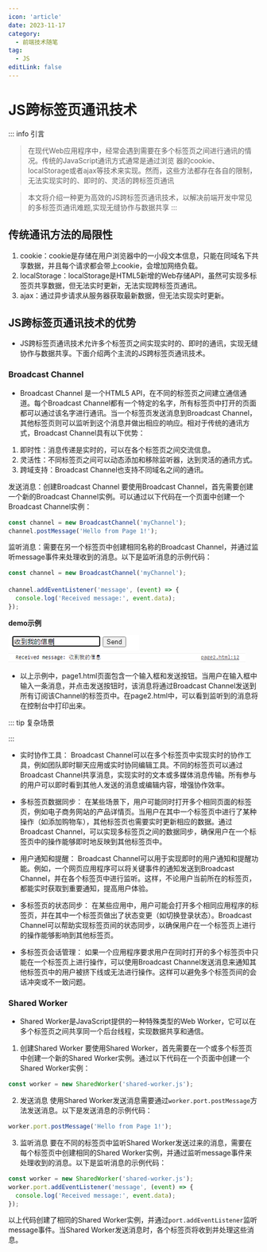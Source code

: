 ```yaml
---
icon: 'article'
date: 2023-11-17
category:
  - 前端技术随笔
tag:
  - JS
editLink: false
---
```


# JS跨标签页通讯技术

::: info 引言
>在现代Web应用程序中，经常会遇到需要在多个标签页之间进行通讯的情况。传统的JavaScript通讯方式通常是通过浏览
器的cookie、localStorage或者ajax等技术来实现。然而，这些方法都存在各自的限制，无法实现实时的、即时的、灵活的跨标签页通讯

> 本文将介绍一种更为高效的JS跨标签页通讯技术，以解决前端开发中常见的多标签页通讯难题,实现无缝协作与数据共享
:::

## 传统通讯方法的局限性
1. cookie：cookie是存储在用户浏览器中的一小段文本信息，只能在同域名下共享数据，并且每个请求都会带上cookie，会增加网络负载。
2. localStorage：localStorage是HTML5新增的Web存储API，虽然可实现多标签页共享数据，但无法实时更新，无法实现跨标签页通讯。
3. ajax：通过异步请求从服务器获取最新数据，但无法实现实时更新。

## JS跨标签页通讯技术的优势
- JS跨标签页通讯技术允许多个标签页之间实现实时的、即时的通讯，实现无缝协作与数据共享。下面介绍两个主流的JS跨标签页通讯技术。

### Broadcast Channel
- Broadcast Channel 是一个HTML5 API，在不同的标签页之间建立通信通道。每个Broadcast Channel都有一个特定的名字，所有标签页中打开的页面都可以通过该名字进行通讯。当一个标签页发送消息到Broadcast Channel，其他标签页则可以监听到这个消息并做出相应的响应。相对于传统的通讯方式，Broadcast Channel具有以下优势：

1. 即时性：消息传递是实时的，可以在各个标签页之间交流信息。
2. 灵活性：不同标签页之间可以动态添加和移除监听器，达到灵活的通讯方式。
3. 跨域支持：Broadcast Channel也支持不同域名之间的通讯。

发送消息：创建Broadcast Channel 要使用Broadcast Channel，首先需要创建一个新的Broadcast Channel实例。可以通过以下代码在一个页面中创建一个Broadcast Channel实例：

```js
const channel = new BroadcastChannel('myChannel');
channel.postMessage('Hello from Page 1!');
```
监听消息：需要在另一个标签页中创建相同名称的Broadcast Channel，并通过监听message事件来处理收到的消息。以下是监听消息的示例代码：

```js
const channel = new BroadcastChannel('myChannel');

channel.addEventListener('message', (event) => {
  console.log('Received message:', event.data);
});
```
**demo示例**

![示例1](/assets/images/image.png)
![示例2](/assets/images/image2.png)

- 以上示例中，page1.html页面包含一个输入框和发送按钮。当用户在输入框中输入一条消息，并点击发送按钮时，该消息将通过Broadcast Channel发送到所有订阅该Channel的标签页中。在page2.html中，可以看到监听到的消息将在控制台中打印出来。


::: tip 复杂场景

:::
- 实时协作工具： Broadcast Channel可以在多个标签页中实现实时的协作工具，例如团队即时聊天应用或实时协同编辑工具。不同的标签页可以通过Broadcast Channel共享消息，实现实时的文本或多媒体消息传输。所有参与的用户可以即时看到其他人发送的消息或编辑内容，增强协作效率。

- 多标签页数据同步： 在某些场景下，用户可能同时打开多个相同页面的标签页，例如电子商务网站的产品详情页。当用户在其中一个标签页中进行了某种操作（如添加购物车），其他标签页也需要实时更新相应的数据。通过Broadcast Channel，可以实现多标签页之间的数据同步，确保用户在一个标签页中的操作能够即时地反映到其他标签页中。

- 用户通知和提醒： Broadcast Channel可以用于实现即时的用户通知和提醒功能。例如，一个网页应用程序可以将关键事件的通知发送到Broadcast Channel，并在各个标签页中进行监听。这样，不论用户当前所在的标签页，都能实时获取到重要通知，提高用户体验。

- 多标签页的状态同步： 在某些应用中，用户可能会打开多个相同应用程序的标签页，并在其中一个标签页做出了状态变更（如切换登录状态）。Broadcast Channel可以帮助实现标签页间的状态同步，以确保用户在一个标签页上进行的操作能够影响到其他标签页。

- 多标签页会话管理： 如果一个应用程序要求用户在同时打开的多个标签页中只能在一个标签页上进行操作，可以使用Broadcast Channel发送消息来通知其他标签页中的用户被挤下线或无法进行操作。这样可以避免多个标签页间的会话冲突或不一致问题。

### Shared Worker

- Shared Worker是JavaScript提供的一种特殊类型的Web Worker，它可以在多个标签页之间共享同一个后台线程，实现数据共享和通信。

1. 创建Shared Worker 要使用Shared Worker，首先需要在一个或多个标签页中创建一个新的Shared Worker实例。通过以下代码在一个页面中创建一个Shared Worker实例：

```js
const worker = new SharedWorker('shared-worker.js');
```

2. 发送消息 使用Shared Worker发送消息需要通过`worker.port.postMessage`方法发送消息。以下是发送消息的示例代码：

```js
worker.port.postMessage('Hello from Page 1!');
```

3. 监听消息 要在不同的标签页中监听Shared Worker发送过来的消息，需要在每个标签页中创建相同的Shared Worker实例，并通过监听message事件来处理收到的消息。以下是监听消息的示例代码：

```js
const worker = new SharedWorker('shared-worker.js');
worker.port.addEventListener('message', (event) => {
  console.log('Received message:', event.data);
});
```

以上代码创建了相同的Shared Worker实例，并通过`port.addEventListener`监听message事件。当Shared Worker发送消息时，各个标签页将收到并处理这些消息。
